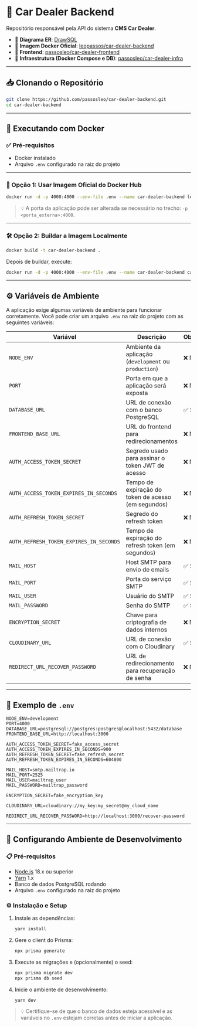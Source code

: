 # 🚗 Car Dealer Backend

Repositório responsável pela API do sistema **CMS Car Dealer**.

- 🔗 **Diagrama ER**: [DrawSQL](https://drawsql.app/teams/leo-57/diagrams/car-dealer)
- 🔗 **Imagem Docker Oficial**: [leopassos/car-dealer-backend](https://hub.docker.com/r/leopassos/car-dealer-backend)
- 🔗 **Frontend**: [passosleo/car-dealer-frontend](https://github.com/passosleo/car-dealer-frontend)
- 🔗 **Infraestrutura (Docker Compose e DB)**: [passosleo/car-dealer-infra](https://github.com/passosleo/car-dealer-infra)

---

## 📥 Clonando o Repositório

```bash
git clone https://github.com/passosleo/car-dealer-backend.git
cd car-dealer-backend
```

---

## 🐳 Executando com Docker

### ✅ Pré-requisitos

- Docker instalado
- Arquivo `.env` configurado na raiz do projeto

---

### 🚀 Opção 1: Usar Imagem Oficial do Docker Hub

```bash
docker run -d -p 4000:4000 --env-file .env --name car-dealer-backend leopassos/car-dealer-backend:latest
```

> 💡 A porta da aplicação pode ser alterada se necessário no trecho: `-p <porta_externa>:4000`.

---

### 🛠️ Opção 2: Buildar a Imagem Localmente

```bash
docker build -t car-dealer-backend .
```

Depois de buildar, execute:

```bash
docker run -d -p 4000:4000 --env-file .env --name car-dealer-backend car-dealer-backend
```

---

## ⚙️ Variáveis de Ambiente

A aplicação exige algumas variáveis de ambiente para funcionar corretamente. Você pode criar um arquivo `.env` na raiz do projeto com as seguintes variáveis:

| Variável                                | Descrição                                             | Obrigatório? |
| --------------------------------------- | ----------------------------------------------------- | ------------ |
| `NODE_ENV`                              | Ambiente da aplicação (`development` ou `production`) | ❌ Não       |
| `PORT`                                  | Porta em que a aplicação será exposta                 | ❌ Não       |
| `DATABASE_URL`                          | URL de conexão com o banco PostgreSQL                 | ✅ Sim       |
| `FRONTEND_BASE_URL`                     | URL do frontend para redirecionamentos                | ❌ Não       |
| `AUTH_ACCESS_TOKEN_SECRET`              | Segredo usado para assinar o token JWT de acesso      | ❌ Não       |
| `AUTH_ACCESS_TOKEN_EXPIRES_IN_SECONDS`  | Tempo de expiração do token de acesso (em segundos)   | ❌ Não       |
| `AUTH_REFRESH_TOKEN_SECRET`             | Segredo do refresh token                              | ❌ Não       |
| `AUTH_REFRESH_TOKEN_EXPIRES_IN_SECONDS` | Tempo de expiração do refresh token (em segundos)     | ❌ Não       |
| `MAIL_HOST`                             | Host SMTP para envio de emails                        | ✅ Sim       |
| `MAIL_PORT`                             | Porta do serviço SMTP                                 | ✅ Sim       |
| `MAIL_USER`                             | Usuário do SMTP                                       | ✅ Sim       |
| `MAIL_PASSWORD`                         | Senha do SMTP                                         | ✅ Sim       |
| `ENCRYPTION_SECRET`                     | Chave para criptografia de dados internos             | ❌ Não       |
| `CLOUDINARY_URL`                        | URL de conexão com o Cloudinary                       | ✅ Sim       |
| `REDIRECT_URL_RECOVER_PASSWORD`         | URL de redirecionamento para recuperação de senha     | ❌ Não       |

---

## 📄 Exemplo de `.env`

```dotenv
NODE_ENV=development
PORT=4000
DATABASE_URL=postgresql://postgres:postgres@localhost:5432/database
FRONTEND_BASE_URL=http://localhost:3000

AUTH_ACCESS_TOKEN_SECRET=fake_access_secret
AUTH_ACCESS_TOKEN_EXPIRES_IN_SECONDS=900
AUTH_REFRESH_TOKEN_SECRET=fake_refresh_secret
AUTH_REFRESH_TOKEN_EXPIRES_IN_SECONDS=604800

MAIL_HOST=smtp.mailtrap.io
MAIL_PORT=2525
MAIL_USER=mailtrap_user
MAIL_PASSWORD=mailtrap_password

ENCRYPTION_SECRET=fake_encryption_key

CLOUDINARY_URL=cloudinary://my_key:my_secret@my_cloud_name

REDIRECT_URL_RECOVER_PASSWORD=http://localhost:3000/recover-password
```

---

## 🧰 Configurando Ambiente de Desenvolvimento

### 📋 Pré-requisitos

- [Node.js](https://nodejs.org/) 18.x ou superior
- [Yarn](https://yarnpkg.com/) 1.x
- Banco de dados PostgreSQL rodando
- Arquivo `.env` configurado na raiz do projeto

### ⚙️ Instalação e Setup

1. Instale as dependências:

   ```bash
   yarn install
   ```

2. Gere o client do Prisma:

   ```bash
   npx prisma generate
   ```

3. Execute as migrações e (opcionalmente) o seed:

   ```bash
   npx prisma migrate dev
   npx prisma db seed
   ```

4. Inicie o ambiente de desenvolvimento:

   ```bash
   yarn dev
   ```

> 💡 Certifique-se de que o banco de dados esteja acessível e as variáveis no `.env` estejam corretas antes de iniciar a aplicação.
